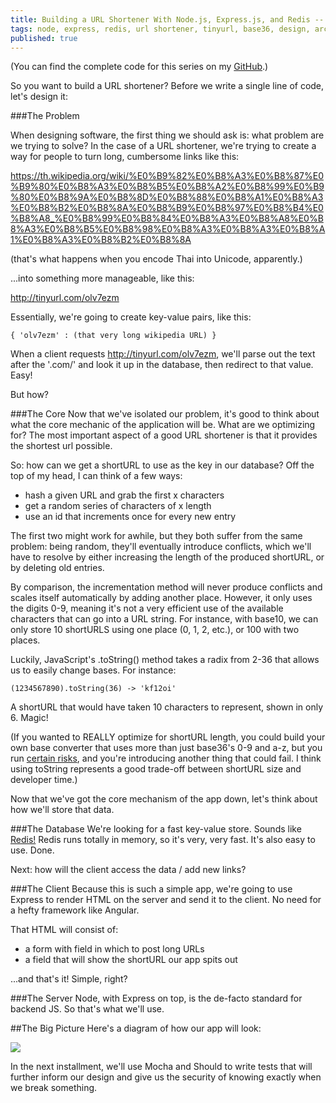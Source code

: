 ```yaml
---
title: Building a URL Shortener With Node.js, Express.js, and Redis -- Part One: Design
tags: node, express, redis, url shortener, tinyurl, base36, design, architecture
published: true
---
```

  

(You can find the complete code for this series on my [GitHub](https://github.com/m-arnold/tersr).)

So you want to build a URL shortener? Before we write a single line of code, let's design it:

###The Problem

When designing software, the first thing we should ask is: what problem are we trying to solve? In the case of a URL shortener, we're trying to create a way for people to turn long, cumbersome links like this:

https://th.wikipedia.org/wiki/%E0%B9%82%E0%B8%A3%E0%B8%87%E0%B9%80%E0%B8%A3%E0%B8%B5%E0%B8%A2%E0%B8%99%E0%B9%80%E0%B8%9A%E0%B8%8D%E0%B8%88%E0%B8%A1%E0%B8%A3%E0%B8%B2%E0%B8%8A%E0%B8%B9%E0%B8%97%E0%B8%B4%E0%B8%A8_%E0%B8%99%E0%B8%84%E0%B8%A3%E0%B8%A8%E0%B8%A3%E0%B8%B5%E0%B8%98%E0%B8%A3%E0%B8%A3%E0%B8%A1%E0%B8%A3%E0%B8%B2%E0%B8%8A

(that's what happens when you encode Thai into Unicode, apparently.)

...into something more manageable, like this:

http://tinyurl.com/olv7ezm

Essentially, we're going to create key-value pairs, like this:

`{ 'olv7ezm' : (that very long wikipedia URL) }`

When a client requests http://tinyurl.com/olv7ezm, we'll parse out the text after the '.com/' and look it up in the database, then redirect to that value. Easy!

But how?

###The Core
Now that we've isolated our problem, it's good to think about what the core mechanic of the application will be. What are we optimizing for? The most important aspect of a good URL shortener is that it provides the shortest url possible.

So: how can we get a shortURL to use as the key in our database? Off the top of my head, I can think of a few ways:

- hash a given URL and grab the first x characters
- get a random series of characters of x length
- use an id that increments once for every new entry

The first two might work for awhile, but they both suffer from the same problem: being random, they'll eventually introduce conflicts, which we'll have to resolve by either increasing the length of the produced shortURL, or by deleting old entries. 

By comparison, the incrementation method will never produce conflicts and scales itself automatically by adding another place. However, it only uses the digits 0-9, meaning it's not a very efficient use of the available characters that can go into a URL string. For instance, with base10, we can only store 10 shortURLS using one place (0, 1, 2, etc.), or 100 with two places. 

Luckily, JavaScript's .toString() method takes a radix from 2-36 that allows us to easily change bases. For instance:

`(1234567890).toString(36) -> 'kf12oi'`

A shortURL that would have taken 10 characters to represent, shown in only 6. Magic!

(If you wanted to REALLY optimize for shortURL length, you could build your own base converter that uses more than just base36's 0-9 and a-z, but you run [certain risks](https://perishablepress.com/stop-using-unsafe-characters-in-urls/), and you're introducing another thing that could fail. I think using toString represents a good trade-off between shortURL size and developer time.)

Now that we've got the core mechanism of the app down, let's think about how we'll store that data.

###The Database
We're looking for a fast key-value store. Sounds like [Redis!](http://redis.io/) Redis runs totally in memory, so it's very, very fast. It's also easy to use. Done. 

Next: how will the client access the data / add new links?

###The Client
Because this is such a simple app, we're going to use Express to render HTML on the server and send it to the client. No need for a hefty framework like Angular. 

That HTML will consist of:

- a form with  field in which to post long URLs
- a field that will show the shortURL our app spits out

...and that's it! Simple, right?

###The Server
Node, with Express on top, is the de-facto standard for backend JS. So that's what we'll use.

##The Big Picture
Here's a diagram of how our app will look:

![](http://i.imgur.com/6ciBkqt.png?1)

In the next installment, we'll use Mocha and Should to write tests that will further inform our design and give us the security of knowing exactly when we break something. 
